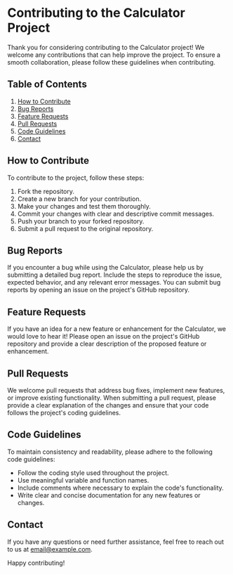 # Contributing to the Calculator Project

Thank you for considering contributing to the Calculator project! We welcome any contributions that can help improve the project. To ensure a smooth collaboration, please follow these guidelines when contributing.

## Table of Contents
1. [How to Contribute](#how-to-contribute)
2. [Bug Reports](#bug-reports)
3. [Feature Requests](#feature-requests)
4. [Pull Requests](#pull-requests)
5. [Code Guidelines](#code-guidelines)
6. [Contact](#contact)

## How to Contribute

To contribute to the project, follow these steps:

1. Fork the repository.
2. Create a new branch for your contribution.
3. Make your changes and test them thoroughly.
4. Commit your changes with clear and descriptive commit messages.
5. Push your branch to your forked repository.
6. Submit a pull request to the original repository.

## Bug Reports

If you encounter a bug while using the Calculator, please help us by submitting a detailed bug report. Include the steps to reproduce the issue, expected behavior, and any relevant error messages. You can submit bug reports by opening an issue on the project's GitHub repository.

## Feature Requests

If you have an idea for a new feature or enhancement for the Calculator, we would love to hear it! Please open an issue on the project's GitHub repository and provide a clear description of the proposed feature or enhancement.

## Pull Requests

We welcome pull requests that address bug fixes, implement new features, or improve existing functionality. When submitting a pull request, please provide a clear explanation of the changes and ensure that your code follows the project's coding guidelines.

## Code Guidelines

To maintain consistency and readability, please adhere to the following code guidelines:

- Follow the coding style used throughout the project.
- Use meaningful variable and function names.
- Include comments where necessary to explain the code's functionality.
- Write clear and concise documentation for any new features or changes.

## Contact

If you have any questions or need further assistance, feel free to reach out to us at [email@example.com](mailto:email@example.com).

Happy contributing!